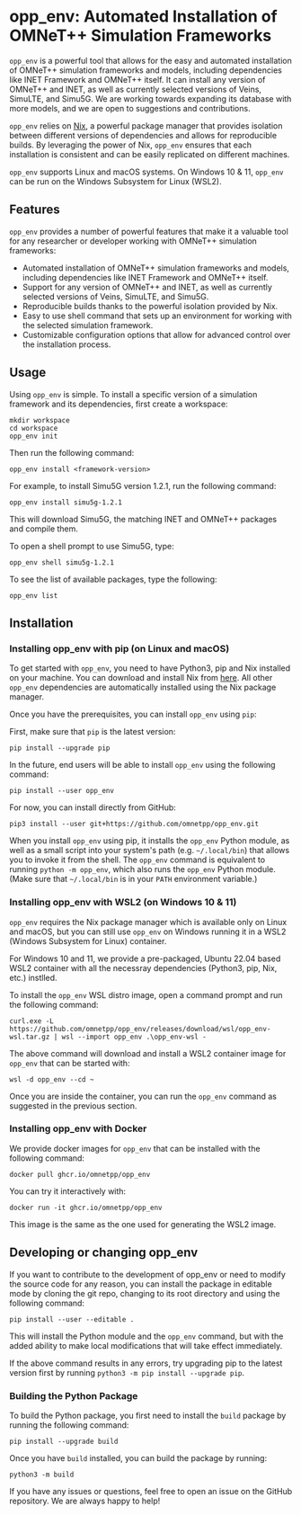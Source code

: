 # opp_env: Automated Installation of OMNeT++ Simulation Frameworks

`opp_env` is a powerful tool that allows for the easy and automated installation
of OMNeT++ simulation frameworks and models, including dependencies like INET
Framework and OMNeT++ itself. It can install any version of OMNeT++ and INET, as
well as currently selected versions of Veins, SimuLTE, and Simu5G. We are working
towards expanding its database with more models, and we are open to suggestions
and contributions.

`opp_env` relies on [Nix](https://nixos.org/), a powerful package manager that
provides isolation between different versions of dependencies and allows for
reproducible builds. By leveraging the power of Nix, `opp_env` ensures that each
installation is consistent and can be easily replicated on different machines.

`opp_env` supports Linux and macOS systems. On Windows 10 & 11, `opp_env` can be 
run on the Windows Subsystem for Linux (WSL2).


## Features

`opp_env` provides a number of powerful features that make it a valuable tool for
any researcher or developer working with OMNeT++ simulation frameworks:

- Automated installation of OMNeT++ simulation frameworks and models, including
  dependencies like INET Framework and OMNeT++ itself.
- Support for any version of OMNeT++ and INET, as well as currently selected
  versions of Veins, SimuLTE, and Simu5G.
- Reproducible builds thanks to the powerful isolation provided by Nix.
- Easy to use shell command that sets up an environment for working with the
  selected simulation framework.
- Customizable configuration options that allow for advanced control over the
  installation process.

## Usage

Using `opp_env` is simple. To install a specific version of a simulation framework
and its dependencies, first create a workspace:

```
mkdir workspace
cd workspace
opp_env init
```

Then run the following command:

```
opp_env install <framework-version>
```

For example, to install Simu5G version 1.2.1, run the following command:

```
opp_env install simu5g-1.2.1
```

This will download Simu5G, the matching INET and OMNeT++ packages and compile
them.

To open a shell prompt to use Simu5G, type:

```
opp_env shell simu5g-1.2.1
```

To see the list of available packages, type the following:

```
opp_env list
```

## Installation

### Installing opp_env with pip (on Linux and macOS)

To get started with `opp_env`, you need to have Python3, pip and Nix installed on your
machine. You can download and install Nix from
[here](https://nixos.org/download). All other `opp_env` dependencies are automatically
installed using the Nix package manager.

Once you have the prerequisites, you can install `opp_env` using `pip`:

First, make sure that `pip` is the latest version:

```
pip install --upgrade pip
```

In the future, end users will be able to install `opp_env` using the following command:

```
pip install --user opp_env
```

For now, you can install directly from GitHub:

```
pip3 install --user git+https://github.com/omnetpp/opp_env.git
```

When you install `opp_env` using pip, it installs the `opp_env` Python module,
as well as a small script into your system's path (e.g. `~/.local/bin`) that
allows you to invoke it from the shell. The `opp_env` command is equivalent to
running `python -m opp_env`, which also runs the `opp_env` Python module. (Make
sure that `~/.local/bin` is in your `PATH` environment variable.)

### Installing opp_env with WSL2 (on Windows 10 & 11)

`opp_env` requires the Nix package manager which is available only on Linux and macOS,
but you can still use `opp_env` on Windows running it in a WSL2 (Windows Subsystem 
for Linux) container.

For Windows 10 and 11, we provide a pre-packaged, Ubuntu 22.04 based WSL2
container with all the necessray dependencies (Python3, pip, Nix, etc.) instlled.

To install the `opp_env` WSL distro image, open a command prompt and run the
following command:

```
curl.exe -L https://github.com/omnetpp/opp_env/releases/download/wsl/opp_env-wsl.tar.gz | wsl --import opp_env .\opp_env-wsl -
```

The above command will download and install a WSL2 container image for `opp_env`
that can be started with:

```
wsl -d opp_env --cd ~
```

Once you are inside the container, you can run the `opp_env` command as
suggested in the previous section.

### Installing opp_env with Docker

We provide docker images for `opp_env` that can be installed with the following
command:

```
docker pull ghcr.io/omnetpp/opp_env
```

You can try it interactively with:
```
docker run -it ghcr.io/omnetpp/opp_env
```

This image is the same as the one used for generating the WSL2 image.

## Developing or changing opp_env

If you want to contribute to the development of opp_env or need to modify the
source code for any reason, you can install the package in editable mode by
cloning the git repo, changing to its root directory and using
the following command:

```
pip install --user --editable .
```

This will install the Python module and the `opp_env` command, but with the
added ability to make local modifications that will take effect immediately.

If the above command results in any errors, try upgrading pip to the latest
version first by running `python3 -m pip install --upgrade pip`.

### Building the Python Package

To build the Python package, you first need to install the `build` package by
running the following command:

```
pip install --upgrade build
```

Once you have `build` installed, you can build the package by running:

```
python3 -m build
```

If you have any issues or questions, feel free to open an issue on the GitHub
repository. We are always happy to help!
